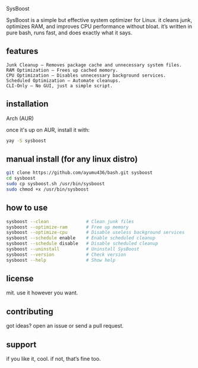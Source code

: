 SysBoost

SysBoost is a simple but effective system optimizer for Linux.
it cleans junk, optimizes RAM, and improves CPU performance without bloat.
it’s written in pure bash, runs fast, and does exactly what it says.

## features

    Junk Cleanup – Removes package cache and unnecessary system files.
    RAM Optimization – Frees up cached memory.
    CPU Optimization – Disables unnecessary background services.
    Scheduled Optimization – Automate cleanups.
    CLI-Only – No GUI, just a simple script.

## installation
Arch (AUR)

once it's up on AUR, install it with:
```sh
yay -S sysboost
```
## manual install (for any linux distro)
```sh 
git clone https://github.com/ayumu436/bash.git sysboost  
cd sysboost  
sudo cp sysboost.sh /usr/bin/sysboost  
sudo chmod +x /usr/bin/sysboost
```
## how to use
```sh
sysboost --clean              # Clean junk files  
sysboost --optimize-ram       # Free up memory  
sysboost --optimize-cpu       # Disable useless background services  
sysboost --schedule enable    # Enable scheduled cleanup  
sysboost --schedule disable   # Disable scheduled cleanup  
sysboost --uninstall          # Uninstall SysBoost  
sysboost --version            # Check version  
sysboost --help               # Show help  
```
## license

mit. use it however you want.

## contributing

got ideas? open an issue or send a pull request.

## support

if you like it, cool. if not, that’s fine too.
